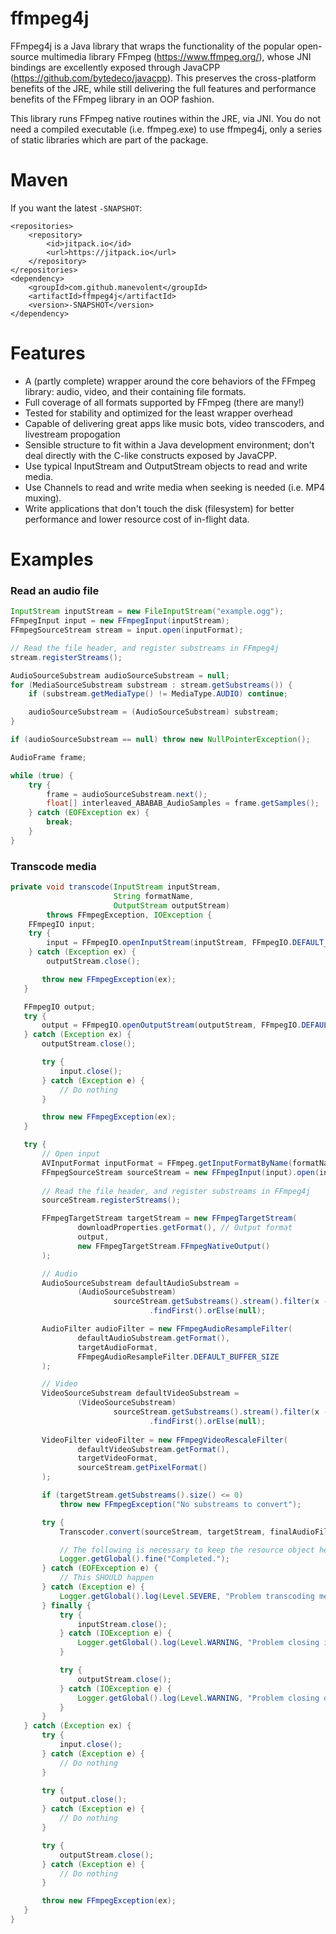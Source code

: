 # ffmpeg4j

FFmpeg4j is a Java library that wraps the functionality of the popular open-source multimedia library FFmpeg (https://www.ffmpeg.org/), whose JNI bindings are excellently exposed through JavaCPP (https://github.com/bytedeco/javacpp).  This preserves the cross-platform benefits of the JRE, while still delivering the full features and performance benefits of the FFmpeg library in an OOP fashion.

This library runs FFmpeg native routines within the JRE, via JNI.  You do not need a compiled executable (i.e. ffmpeg.exe) to use ffmpeg4j, only a series of static libraries which are part of the package.

# Maven

If you want the latest `-SNAPSHOT`:

```
<repositories>
	<repository>
	    <id>jitpack.io</id>
	    <url>https://jitpack.io</url>
	</repository>
</repositories>
<dependency>
    <groupId>com.github.manevolent</groupId>
    <artifactId>ffmpeg4j</artifactId>
    <version>-SNAPSHOT</version>
</dependency>
```

# Features

 - A (partly complete) wrapper around the core behaviors of the FFmpeg library: audio, video, and their containing file formats.
 - Full coverage of all formats supported by FFmpeg (there are many!)
 - Tested for stability and optimized for the least wrapper overhead
 - Capable of delivering great apps like music bots, video transcoders, and livestream propogation
 - Sensible structure to fit within a Java development environment; don't deal directly with the C-like constructs exposed by JavaCPP.
 - Use typical InputStream and OutputStream objects to read and write media.
 - Use Channels to read and write media when seeking is needed (i.e. MP4 muxing).
 - Write applications that don't touch the disk (filesystem) for better performance and lower resource cost of in-flight data.

# Examples

### Read an audio file
```java
InputStream inputStream = new FileInputStream("example.ogg");
FFmpegInput input = new FFmpegInput(inputStream);
FFmpegSourceStream stream = input.open(inputFormat);

// Read the file header, and register substreams in FFmpeg4j
stream.registerStreams();

AudioSourceSubstream audioSourceSubstream = null;
for (MediaSourceSubstream substream : stream.getSubstreams()) {
    if (substream.getMediaType() != MediaType.AUDIO) continue;

    audioSourceSubstream = (AudioSourceSubstream) substream;
}

if (audioSourceSubstream == null) throw new NullPointerException();

AudioFrame frame;

while (true) {
    try {
        frame = audioSourceSubstream.next();
        float[] interleaved_ABABAB_AudioSamples = frame.getSamples();
    } catch (EOFException ex) {
        break;
    }
}
```

### Transcode media
```java
private void transcode(InputStream inputStream,
                       String formatName,
                       OutputStream outputStream)
        throws FFmpegException, IOException {
    FFmpegIO input;
    try {
        input = FFmpegIO.openInputStream(inputStream, FFmpegIO.DEFAULT_BUFFER_SIZE);
    } catch (Exception ex) {
        outputStream.close();

       throw new FFmpegException(ex);
   }

   FFmpegIO output;
   try {
       output = FFmpegIO.openOutputStream(outputStream, FFmpegIO.DEFAULT_BUFFER_SIZE);
   } catch (Exception ex) {
       outputStream.close();

       try {
           input.close();
       } catch (Exception e) {
           // Do nothing
       }

       throw new FFmpegException(ex);
   }

   try {
       // Open input
       AVInputFormat inputFormat = FFmpeg.getInputFormatByName(formatName);
       FFmpegSourceStream sourceStream = new FFmpegInput(input).open(inputFormat);
       
       // Read the file header, and register substreams in FFmpeg4j
       sourceStream.registerStreams();

       FFmpegTargetStream targetStream = new FFmpegTargetStream(
               downloadProperties.getFormat(), // Output format
               output,
               new FFmpegTargetStream.FFmpegNativeOutput()
       );

       // Audio
       AudioSourceSubstream defaultAudioSubstream =
               (AudioSourceSubstream)
                       sourceStream.getSubstreams().stream().filter(x -> x instanceof AudioSourceSubstream)
                               .findFirst().orElse(null);

       AudioFilter audioFilter = new FFmpegAudioResampleFilter(
               defaultAudioSubstream.getFormat(),
               targetAudioFormat,
               FFmpegAudioResampleFilter.DEFAULT_BUFFER_SIZE
       );

       // Video
       VideoSourceSubstream defaultVideoSubstream =
               (VideoSourceSubstream)
                       sourceStream.getSubstreams().stream().filter(x -> x instanceof VideoSourceSubstream)
                               .findFirst().orElse(null);
                                    
       VideoFilter videoFilter = new FFmpegVideoRescaleFilter(
               defaultVideoSubstream.getFormat(),
               targetVideoFormat,
               sourceStream.getPixelFormat()
       );

       if (targetStream.getSubstreams().size() <= 0)
           throw new FFmpegException("No substreams to convert");

       try {
           Transcoder.convert(sourceStream, targetStream, finalAudioFilter, finalVideoFilter, 2D);

           // The following is necessary to keep the resource object held in the database
           Logger.getGlobal().fine("Completed.");
       } catch (EOFException e) {
           // This SHOULD happen
       } catch (Exception e) {
           Logger.getGlobal().log(Level.SEVERE, "Problem transcoding media", e);
       } finally {
           try {
               inputStream.close();
           } catch (IOException e) {
               Logger.getGlobal().log(Level.WARNING, "Problem closing input stream", e);
           }

           try {
               outputStream.close();
           } catch (IOException e) {
               Logger.getGlobal().log(Level.WARNING, "Problem closing output stream", e);
           }
       }
   } catch (Exception ex) {
       try {
           input.close();
       } catch (Exception e) {
           // Do nothing
       }

       try {
           output.close();
       } catch (Exception e) {
           // Do nothing
       }

       try {
           outputStream.close();
       } catch (Exception e) {
           // Do nothing
       }

       throw new FFmpegException(ex);
   }
}       
